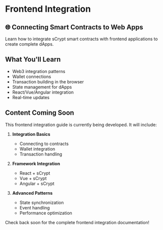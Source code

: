 # Frontend Integration

## 🌐 Connecting Smart Contracts to Web Apps

Learn how to integrate sCrypt smart contracts with frontend applications to create complete dApps.

## What You'll Learn

- Web3 integration patterns
- Wallet connections
- Transaction building in the browser
- State management for dApps
- React/Vue/Angular integration
- Real-time updates

## Content Coming Soon

This frontend integration guide is currently being developed. It will include:

1. **Integration Basics**
   - Connecting to contracts
   - Wallet integration
   - Transaction handling

2. **Framework Integration**
   - React + sCrypt
   - Vue + sCrypt  
   - Angular + sCrypt

3. **Advanced Patterns**
   - State synchronization
   - Event handling
   - Performance optimization

Check back soon for the complete frontend integration documentation!